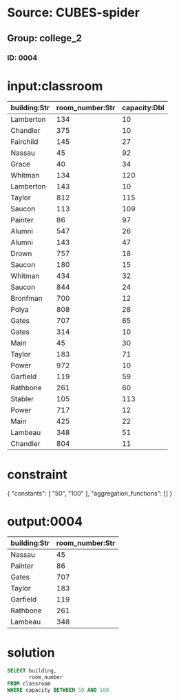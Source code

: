 # Source: CUBES-spider
## Group: college_2
### ID: 0004

# input:classroom

| building:Str | room_number:Str | capacity:Dbl |
|---|---|---|
| Lamberton | 134 | 10 |
| Chandler | 375 | 10 |
| Fairchild | 145 | 27 |
| Nassau | 45 | 92 |
| Grace | 40 | 34 |
| Whitman | 134 | 120 |
| Lamberton | 143 | 10 |
| Taylor | 812 | 115 |
| Saucon | 113 | 109 |
| Painter | 86 | 97 |
| Alumni | 547 | 26 |
| Alumni | 143 | 47 |
| Drown | 757 | 18 |
| Saucon | 180 | 15 |
| Whitman | 434 | 32 |
| Saucon | 844 | 24 |
| Bronfman | 700 | 12 |
| Polya | 808 | 28 |
| Gates | 707 | 65 |
| Gates | 314 | 10 |
| Main | 45 | 30 |
| Taylor | 183 | 71 |
| Power | 972 | 10 |
| Garfield | 119 | 59 |
| Rathbone | 261 | 60 |
| Stabler | 105 | 113 |
| Power | 717 | 12 |
| Main | 425 | 22 |
| Lambeau | 348 | 51 |
| Chandler | 804 | 11 |

# constraint

{
  "constants": [
    "50",
    "100"
  ],
  "aggregation_functions": []
}

# output:0004

| building:Str | room_number:Str |
|---|---|
| Nassau | 45 |
| Painter | 86 |
| Gates | 707 |
| Taylor | 183 |
| Garfield | 119 |
| Rathbone | 261 |
| Lambeau | 348 |

# solution

```sql
SELECT building,
       room_number
FROM classroom
WHERE capacity BETWEEN 50 AND 100
```

